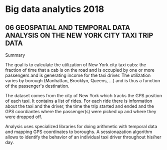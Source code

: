 # Big data analytics 2018

## 06 GEOSPATIAL AND TEMPORAL DATA ANALYSIS ON THE NEW YORK CITY TAXI TRIP DATA
Summary

The goal is to calculate the utilization of New York city taxi cabs: the fraction of time that a cab is on the road and is occupied by one or more passengers and is generating income for the taxi driver. The utilization varies by borough (Manhattan, Brooklyn, Queens, ...) and is thus a function of the passenger's destination.

The dataset comes from the city of New York which tracks the GPS position of each taxi. It contains a list of rides. For each ride there is information about the taxi and the driver, the time the trip started and ended and the GPS coordiantes where the passenger(s) were picked up and where they were dropped off.

Analysis uses specialized libraries for doing arithmetic with temporal data and mapping GPS coordinates to boroughs. A sessionazation algorithm allows to identify the behavior of an individual taxi driver throughout his/her day.

